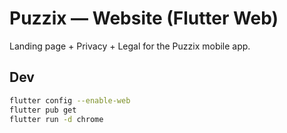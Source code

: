 # Puzzix — Website (Flutter Web)

Landing page + Privacy + Legal for the Puzzix mobile app.

## Dev

```bash
flutter config --enable-web
flutter pub get
flutter run -d chrome
